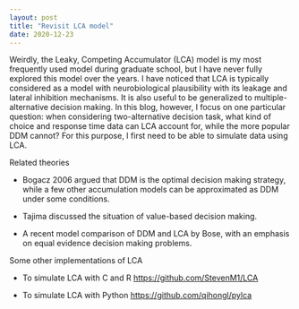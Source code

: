 ```yaml
---
layout: post
title: "Revisit LCA model"
date: 2020-12-23
---
```


Weirdly, the Leaky, Competing Accumulator (LCA) model is my most frequently used model during graduate school, but I have never fully explored this model over the years. I have noticed that LCA is typically considered as a model with neurobiological plausibility with its leakage and lateral inhibition mechanisms. It is also useful to be generalized to multiple-alternative decision making. In this blog, however, I focus on one particular question: when considering two-alternative decision task, what kind of choice and response time data can LCA account for, while the more popular DDM cannot? For this purpose, I first need to be able to simulate data using LCA.

Related theories

- Bogacz 2006 argued that DDM is the optimal decision making strategy, while a few other accumulation models can be approximated as DDM under some conditions. 

- Tajima discussed the situation of value-based decision making. 

- A recent model comparison of DDM and LCA by Bose, with an emphasis on equal evidence decision making problems.


Some other implementations of LCA

- To simulate LCA with C and R
https://github.com/StevenM1/LCA

- To simulate LCA with Python
https://github.com/qihongl/pylca
